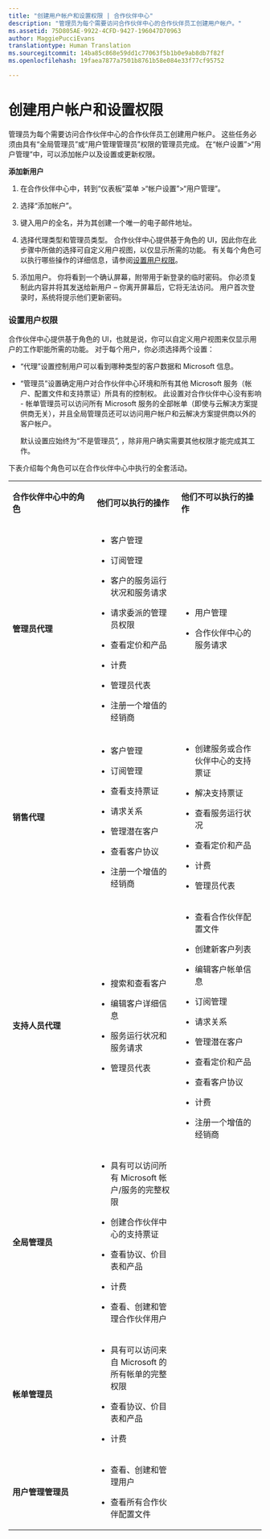 ```yaml
---
title: "创建用户帐户和设置权限 | 合作伙伴中心"
description: "管理员为每个需要访问合作伙伴中心的合作伙伴员工创建用户帐户。"
ms.assetid: 75D805AE-9922-4CFD-9427-196047D70963
author: MaggiePucciEvans
translationtype: Human Translation
ms.sourcegitcommit: 14ba85c868e59dd1c77063f5b1b0e9ab8db7f82f
ms.openlocfilehash: 19faea7877a7501b8761b58e084e33f77cf95752

---
```


# 创建用户帐户和设置权限


管理员为每个需要访问合作伙伴中心的合作伙伴员工创建用户帐户。 这些任务必须由具有“全局管理员”或“用户管理管理员”权限的管理员完成。 在“帐户设置”&gt;“用户管理”中，可以添加帐户以及设置或更新权限。

**添加新用户**

1.  在合作伙伴中心中，转到“仪表板”菜单 &gt;“帐户设置”&gt;“用户管理”。
2.  选择“添加帐户”。

3.  键入用户的全名，并为其创建一个唯一的电子邮件地址。

4.  选择代理类型和管理员类型。 合作伙伴中心提供基于角色的 UI，因此你在此步骤中所做的选择可自定义用户视图，以仅显示所需的功能。 有关每个角色可以执行哪些操作的详细信息，请参阅[设置用户权限](#setuserpermissions)。

5.  添加用户。 你将看到一个确认屏幕，附带用于新登录的临时密码。 你必须复制此内容并将其发送给新用户 – 你离开屏幕后，它将无法访问。 用户首次登录时，系统将提示他们更新密码。

### <a href="" id="setuserpermissions"></a>设置用户权限

合作伙伴中心提供基于角色的 UI，也就是说，你可以自定义用户视图来仅显示用户的工作职能所需的功能。 对于每个用户，你必须选择两个设置：

-   “代理”设置控制用户可以看到哪种类型的客户数据和 Microsoft 信息。

-   “管理员”设置确定用户对合作伙伴中心环境和所有其他 Microsoft 服务（帐户、配置文件和支持票证）所具有的控制权。 此设置对合作伙伴中心没有影响 - 帐单管理员可以访问所有 Microsoft 服务的全部帐单（即使与云解决方案提供商无关），并且全局管理员还可以访问用户帐户和云解决方案提供商以外的客户帐户。

    默认设置应始终为“不是管理员”, ，除非用户确实需要其他权限才能完成其工作。

下表介绍每个角色可以在合作伙伴中心中执行的全套活动。

<table>
<colgroup>
<col width="33%" />
<col width="33%" />
<col width="33%" />
</colgroup>
<tbody>
<tr class="odd">
<td><p><strong>合作伙伴中心中的角色</strong></p></td>
<td><p><strong>他们可以执行的操作</strong></p></td>
<td><p><strong>他们不可以执行的操作</strong></p></td>
</tr>
<tr class="even">
<td><p><strong>管理员代理</strong></p></td>
<td><ul>
<li><p>客户管理</p></li>
<li><p>订阅管理</p></li>
<li><p>客户的服务运行状况和服务请求</p></li>
<li><p>请求委派的管理员权限</p></li>
<li><p>查看定价和产品</p></li>
<li><p>计费</p></li>
<li><p>管理员代表</p></li>
<li><p>注册一个增值的经销商</p></li>
</ul></td>
<td><ul>
<li><p>用户管理</p></li>
<li><p>合作伙伴中心的服务请求</p></li>
</ul></td>
</tr>
<tr class="odd">
<td><p><strong>销售代理</strong></p></td>
<td><ul>
<li><p>客户管理</p></li>
<li><p>订阅管理</p></li>
<li><p>查看支持票证</p></li>
<li><p>请求关系</p></li>
<li><p>管理潜在客户</p></li>
<li><p>查看客户协议</p></li>
<li><p>注册一个增值的经销商</p></li>
</ul></td>
<td><ul>
<li><p>创建服务或合作伙伴中心的支持票证</p></li>
<li><p>解决支持票证</p></li>
<li><p>查看服务运行状况</p></li>
<li><p>查看定价和产品</p></li>
<li><p>计费</p></li>
<li><p>管理员代表</p></li>
</ul></td>
</tr>
<tr class="even">
<td><p><strong>支持人员代理</strong></p></td>
<td><ul>
<li><p>搜索和查看客户</p></li>
<li><p>编辑客户详细信息</p></li>
<li><p>服务运行状况和服务请求</p></li>
<li><p>管理员代表</p></li>
</ul></td>
<td><ul>
<li><p>查看合作伙伴配置文件</p></li>
<li><p>创建新客户列表</p></li>
<li><p>编辑客户帐单信息</p></li>
<li><p>订阅管理</p></li>
<li><p>请求关系</p></li>
<li><p>管理潜在客户</p></li>
<li><p>查看定价和产品</p></li>
<li><p>查看客户协议</p></li>
<li><p>计费</p></li>
<li><p>注册一个增值的经销商</p></li>
</ul></td>
</tr>
<tr class="odd">
<td><p><strong>全局管理员</strong></p></td>
<td><ul>
<li><p>具有可以访问所有 Microsoft 帐户/服务的完整权限</p></li>
<li><p>创建合作伙伴中心的支持票证</p></li>
<li><p>查看协议、价目表和产品</p></li>
<li><p>计费</p></li>
<li><p>查看、创建和管理合作伙伴用户</p></li>
</ul></td>
<td></td>
</tr>
<tr class="even">
<td><p><strong>帐单管理员</strong></p></td>
<td><ul>
<li><p>具有可以访问来自 Microsoft 的所有帐单的完整权限</p></li>
<li><p>查看协议、价目表和产品</p></li>
<li><p>计费</p></li>
</ul></td>
<td></td>
</tr>
<tr class="odd">
<td><p><strong>用户管理管理员</strong></p></td>
<td><ul>
<li><p>查看、创建和管理用户</p></li>
<li><p>查看所有合作伙伴配置文件</p></li>
</ul></td>
<td></td>
</tr>
</tbody>
</table>

 

 

 






<!--HONumber=Nov16_HO3-->


